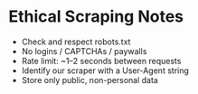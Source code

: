 # Ethical Scraping Notes
- Check and respect robots.txt
- No logins / CAPTCHAs / paywalls
- Rate limit: ~1–2 seconds between requests
- Identify our scraper with a User-Agent string
- Store only public, non-personal data

